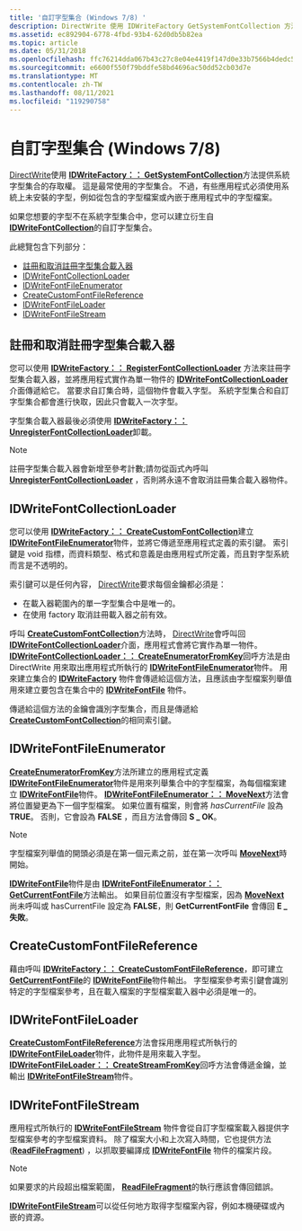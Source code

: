 ```yaml
---
title: '自訂字型集合 (Windows 7/8) '
description: DirectWrite 使用 IDWriteFactory GetSystemFontCollection 方法提供系統字型集合的存取權。
ms.assetid: ec892904-6778-4fbd-93b4-62d0db5b82ea
ms.topic: article
ms.date: 05/31/2018
ms.openlocfilehash: ffc76214dda067b43c27c8e04e4419f147d0e33b7566b4dedc5ac3255a1c1dc9
ms.sourcegitcommit: e6600f550f79bddfe58bd4696ac50dd52cb03d7e
ms.translationtype: MT
ms.contentlocale: zh-TW
ms.lasthandoff: 08/11/2021
ms.locfileid: "119290758"
---
```

# <a name="custom-font-collections-windows-78"></a>自訂字型集合 (Windows 7/8) 

[DirectWrite](direct-write-portal.md)使用 [**IDWriteFactory：： GetSystemFontCollection**](/windows/win32/api/dwrite/nf-dwrite-idwritefactory-getsystemfontcollection)方法提供系統字型集合的存取權。 這是最常使用的字型集合。 不過，有些應用程式必須使用系統上未安裝的字型，例如從包含的字型檔案或內嵌于應用程式中的字型檔案。

如果您想要的字型不在系統字型集合中，您可以建立衍生自 [**IDWriteFontCollection**](/windows/win32/api/dwrite/nn-dwrite-idwritefontcollection)的自訂字型集合。

此總覽包含下列部分：

-   [註冊和取消註冊字型集合載入器](#registering-and-unregistering-a-font-collection-loader)
-   [IDWriteFontCollectionLoader](#idwritefontcollectionloader)
-   [IDWriteFontFileEnumerator](#idwritefontfileenumerator)
-   [CreateCustomFontFileReference](#createcustomfontfilereference)
-   [IDWriteFontFileLoader](#idwritefontfileloader)
-   [IDWriteFontFileStream](#idwritefontfilestream)

## <a name="registering-and-unregistering-a-font-collection-loader"></a>註冊和取消註冊字型集合載入器

您可以使用 [**IDWriteFactory：： RegisterFontCollectionLoader**](/windows/win32/api/dwrite/nf-dwrite-idwritefactory-registerfontcollectionloader) 方法來註冊字型集合載入器，並將應用程式實作為單一物件的 [**IDWriteFontCollectionLoader**](/windows/win32/api/dwrite/nn-dwrite-idwritefontcollectionloader) 介面傳遞給它。 當要求自訂集合時，這個物件會載入字型。 系統字型集合和自訂字型集合都會進行快取，因此只會載入一次字型。

字型集合載入器最後必須使用 [**IDWriteFactory：： UnregisterFontCollectionLoader**](/windows/win32/api/dwrite/nf-dwrite-idwritefactory-unregisterfontcollectionloader)卸載。

> [!Note]  
> 註冊字型集合載入器會新增至參考計數;請勿從函式內呼叫 [**UnregisterFontCollectionLoader**](/windows/win32/api/dwrite/nf-dwrite-idwritefactory-unregisterfontcollectionloader) ，否則將永遠不會取消註冊集合載入器物件。

 

## <a name="idwritefontcollectionloader"></a>IDWriteFontCollectionLoader

您可以使用 [**IDWriteFactory：： CreateCustomFontCollection**](/windows/win32/api/dwrite/nf-dwrite-idwritefactory-createcustomfontcollection)建立 [**IDWriteFontFileEnumerator**](/windows/win32/api/dwrite/nn-dwrite-idwritefontfileenumerator)物件，並將它傳遞至應用程式定義的索引鍵。 索引鍵是 void 指標，而資料類型、格式和意義是由應用程式所定義，而且對字型系統而言是不透明的。

索引鍵可以是任何內容， [DirectWrite](direct-write-portal.md)要求每個金鑰都必須是：

-   在載入器範圍內的單一字型集合中是唯一的。
-   在使用 factory 取消註冊載入器之前有效。

呼叫 [**CreateCustomFontCollection**](/windows/win32/api/dwrite/nf-dwrite-idwritefactory-createcustomfontcollection)方法時， [DirectWrite](direct-write-portal.md)會呼叫回 [**IDWriteFontCollectionLoader**](/windows/win32/api/dwrite/nn-dwrite-idwritefontcollectionloader)介面，應用程式會將它實作為單一物件。 [**IDWriteFontCollectionLoader：： CreateEnumeratorFromKey**](/windows/win32/api/dwrite/nf-dwrite-idwritefontcollectionloader-createenumeratorfromkey)回呼方法是由 DirectWrite 用來取出應用程式所執行的 [**IDWriteFontFileEnumerator**](/windows/win32/api/dwrite/nn-dwrite-idwritefontfileenumerator)物件。 用來建立集合的 [**IDWriteFactory**](/windows/win32/api/dwrite/nn-dwrite-idwritefactory) 物件會傳遞給這個方法，且應該由字型檔案列舉值用來建立要包含在集合中的 [**IDWriteFontFile**](/windows/win32/api/dwrite/nn-dwrite-idwritefontfile) 物件。

傳遞給這個方法的金鑰會識別字型集合，而且是傳遞給 [**CreateCustomFontCollection**](/windows/win32/api/dwrite/nf-dwrite-idwritefactory-createcustomfontcollection)的相同索引鍵。

## <a name="idwritefontfileenumerator"></a>IDWriteFontFileEnumerator

[**CreateEnumeratorFromKey**](/windows/win32/api/dwrite/nf-dwrite-idwritefontcollectionloader-createenumeratorfromkey)方法所建立的應用程式定義 [**IDWriteFontFileEnumerator**](/windows/win32/api/dwrite/nn-dwrite-idwritefontfileenumerator)物件是用來列舉集合中的字型檔案，為每個檔案建立 [**IDWriteFontFile**](/windows/win32/api/dwrite/nn-dwrite-idwritefontfile)物件。 [**IDWriteFontFileEnumerator：： MoveNext**](/windows/win32/api/dwrite/nf-dwrite-idwritefontfileenumerator-movenext)方法會將位置變更為下一個字型檔案。 如果位置有檔案，則會將 *hasCurrentFile* 設為 **TRUE**。 否則，它會設為 **FALSE** ，而且方法會傳回 **S \_ OK**。

> [!Note]  
> 字型檔案列舉值的開頭必須是在第一個元素之前，並在第一次呼叫 [**MoveNext**](/windows/win32/api/dwrite/nf-dwrite-idwritefontfileenumerator-movenext)時開始。

 

[**IDWriteFontFile**](/windows/win32/api/dwrite/nn-dwrite-idwritefontfile)物件是由 [**IDWriteFontFileEnumerator：： GetCurrentFontFile**](/windows/win32/api/dwrite/nf-dwrite-idwritefontfileenumerator-getcurrentfontfile)方法輸出。 如果目前位置沒有字型檔案，因為 [**MoveNext**](/windows/win32/api/dwrite/nf-dwrite-idwritefontfileenumerator-movenext) 尚未呼叫或 hasCurrentFile 設定為 **FALSE**，則 **GetCurrentFontFile** 會傳回 **E \_ 失敗**。

## <a name="createcustomfontfilereference"></a>CreateCustomFontFileReference

藉由呼叫 [**IDWriteFactory：： CreateCustomFontFileReference**](/windows/win32/api/dwrite/nf-dwrite-idwritefactory-createcustomfontfilereference)，即可建立 [**GetCurrentFontFile**](/windows/win32/api/dwrite/nf-dwrite-idwritefontfileenumerator-getcurrentfontfile)的 [**IDWriteFontFile**](/windows/win32/api/dwrite/nn-dwrite-idwritefontfile)物件輸出。 字型檔案參考索引鍵會識別特定的字型檔案參考，且在載入檔案的字型檔案載入器中必須是唯一的。

## <a name="idwritefontfileloader"></a>IDWriteFontFileLoader

[**CreateCustomFontFileReference**](/windows/win32/api/dwrite/nf-dwrite-idwritefactory-createcustomfontfilereference)方法會採用應用程式所執行的 [**IDWriteFontFileLoader**](/windows/win32/api/dwrite/nn-dwrite-idwritefontfileloader)物件，此物件是用來載入字型。 [**IDWriteFontFileLoader：： CreateStreamFromKey**](/windows/win32/api/dwrite/nf-dwrite-idwritefontfileloader-createstreamfromkey)回呼方法會傳遞金鑰，並輸出 [**IDWriteFontFileStream**](/windows/win32/api/dwrite/nn-dwrite-idwritefontfilestream)物件。

## <a name="idwritefontfilestream"></a>IDWriteFontFileStream

應用程式所執行的 [**IDWriteFontFileStream**](/windows/win32/api/dwrite/nn-dwrite-idwritefontfilestream) 物件會從自訂字型檔案載入器提供字型檔案參考的字型檔案資料。 除了檔案大小和上次寫入時間，它也提供方法 ([**ReadFileFragment**](/windows/win32/api/dwrite/nf-dwrite-idwritefontfilestream-readfilefragment)) ，以抓取要編譯成 [**IDWriteFontFile**](/windows/win32/api/dwrite/nn-dwrite-idwritefontfile) 物件的檔案片段。

> [!Note]  
> 如果要求的片段超出檔案範圍， [**ReadFileFragment**](/windows/win32/api/dwrite/nf-dwrite-idwritefontfilestream-readfilefragment)的執行應該會傳回錯誤。

 

[**IDWriteFontFileStream**](/windows/win32/api/dwrite/nn-dwrite-idwritefontfilestream)可以從任何地方取得字型檔案內容，例如本機硬碟或內嵌的資源。

 

 